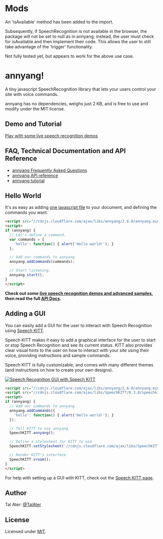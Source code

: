 # Mods
An 'isAvailable' method has been added to the import.

Subsequently, if SpeechRecognition is not available in the browser,
the package will not be set to null as in annyang; instead, the user
must check for isAvailable and then implement their code. This allows
the user to still take advantage of the 'trigger' functionality.

Not fully tested yet, but appears to work for the above use case.

# annyang!

A tiny javascript SpeechRecognition library that lets your users control your site with voice commands.

annyang has no dependencies, weighs just 2 KB, and is free to use and modify under the MIT license.

## Demo and Tutorial

[Play with some live speech recognition demos](https://www.talater.com/annyang)

## FAQ, Technical Documentation and API Reference

- [annyang Frequently Asked Questions](https://github.com/TalAter/annyang/blob/master/docs/FAQ.md)
- [annyang API reference](https://github.com/TalAter/annyang/blob/master/docs/README.md)
- [annyang tutorial](https://www.talater.com/annyang)

## Hello World

It's as easy as adding [one javascript file](//cdnjs.cloudflare.com/ajax/libs/annyang/2.6.0/annyang.min.js) to your document, and defining the commands you want.

````html
<script src="//cdnjs.cloudflare.com/ajax/libs/annyang/2.6.0/annyang.min.js"></script>
<script>
if (annyang) {
  // Let's define a command.
  var commands = {
    'hello': function() { alert('Hello world!'); }
  };

  // Add our commands to annyang
  annyang.addCommands(commands);

  // Start listening.
  annyang.start();
}
</script>
````

**Check out some [live speech recognition demos and advanced samples](https://www.talater.com/annyang), then read the full [API Docs](https://github.com/TalAter/annyang/blob/master/docs/README.md).**

## Adding a GUI

You can easily add a GUI for the user to interact with Speech Recognition using [Speech KITT](https://github.com/TalAter/SpeechKITT).

Speech KITT makes it easy to add a graphical interface for the user to start or stop Speech Recognition and see its current status. KITT also provides clear visual hints to the user on how to interact with your site using their voice, providing instructions and sample commands.

Speech KITT is fully customizable, and comes with many different themes (and instructions on how to create your own designs).

[![Speech Recognition GUI with Speech KITT](https://raw.githubusercontent.com/TalAter/SpeechKITT/master/demo/speechkitt-demo.gif)](https://github.com/TalAter/SpeechKITT)

````html
<script src="//cdnjs.cloudflare.com/ajax/libs/annyang/2.6.0/annyang.min.js"></script>
<script src="//cdnjs.cloudflare.com/ajax/libs/SpeechKITT/0.3.0/speechkitt.min.js"></script>
<script>
if (annyang) {
  // Add our commands to annyang
  annyang.addCommands({
    'hello': function() { alert('Hello world!'); }
  });

  // Tell KITT to use annyang
  SpeechKITT.annyang();

  // Define a stylesheet for KITT to use
  SpeechKITT.setStylesheet('//cdnjs.cloudflare.com/ajax/libs/SpeechKITT/0.3.0/themes/flat.css');

  // Render KITT's interface
  SpeechKITT.vroom();
}
</script>
````

For help with setting up a GUI with KITT, check out the [Speech KITT page](https://github.com/TalAter/SpeechKITT).

## Author

Tal Ater: [@TalAter](https://twitter.com/TalAter)

## License

Licensed under [MIT](https://github.com/TalAter/annyang/blob/master/LICENSE).
